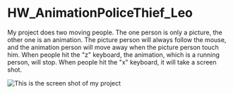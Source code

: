 # HW_AnimationPoliceThief_Leo

My project does two moving people. The one person is only a picture, the other one is an animation.
The picture person will always follow the mouse, and the animation person will move away when the picture person touch him.
When people hit the "z" keyboard, the animation, which is a running person, will stop.
When people hit the "x" keyboard, it will take a screen shot.

![This is the screen shot of my project]()
